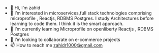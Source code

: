 - 👋 Hi, I’m zahid
- 👀 I’m interested in microservices,full stack technologies comprising microprofile , Reactjs, RDBMS Postgres.
      I study Architectures before learning to code them. I think it is the smart approach.
- 🌱 I’m currently learning  Microprofile on openliberty Reactjs , RDBMS Postgres
- 💞️ I’m looking to collaborate on  e-commerce projects
- 📫 How to reach me zahidr1000@gmail.com

<!---
zahidr/zahidr is a ✨ special ✨ repository because its `README.md` (this file) appears on your GitHub profile.
You can click the Preview link to take a look at your changes.
--->
